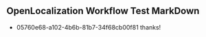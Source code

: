 ## OpenLocalization Workflow Test MarkDown
* 05760e68-a102-4b6b-81b7-34f68cb00f81 thanks!

<!--HONumber=Jul16_HO5-->


